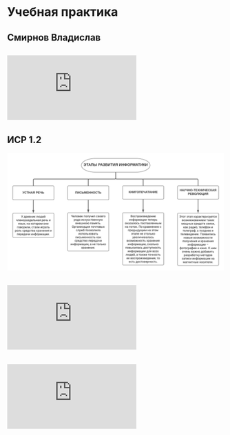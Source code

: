 # Учебная практика
## Смирнов Владислав


## ![ИСР 1.1 - Философские проблемы информатики](https://github.com/VS-zer0/VS-repository/blob/main/%D0%98%D0%A1%D0%A0%201.1%20%D0%A4%D0%B8%D0%BB%D0%BE%D1%81%D0%BE%D1%84%D1%81%D0%BA%D0%B8%D0%B5%20%D0%9F%D1%80%D0%BE%D0%B1%D0%BB%D0%B5%D0%BC%D1%8B%20%D0%98%D0%BD%D1%84%D0%BE%D1%80%D0%BC%D0%B0%D1%82%D0%B8%D0%BA%D0%B8.pdf)

## ИСР 1.2
![ИСР 1.2](https://github.com/VS-zer0/VS-repository/blob/main/%D0%98%D0%A1%D0%A0%201.2.png)

## ![ИСР 1.3 - Стандарты и спецификации ИТ](https://github.com/VS-zer0/VS-repository/blob/main/%D0%98%D0%A1%D0%A0%201.3%20%D0%A1%D1%82%D0%B0%D0%BD%D0%B4%D0%B0%D1%80%D1%82%D1%8B%20%D0%98%D0%A2.pdf)

## ![ИСР 1.4 - Физические упражнения для программиста](https://github.com/VS-zer0/VS-repository/blob/main/%D0%98%D0%A1%D0%A0%201.4%20%D0%A4%D0%B8%D0%B7%D0%B8%D1%87%D0%B5%D1%81%D0%BA%D0%B8%D0%B5%20%D1%83%D0%BF%D1%80%D0%B0%D0%B6%D0%BD%D0%B5%D0%BD%D0%B8%D1%8F.pdf)
